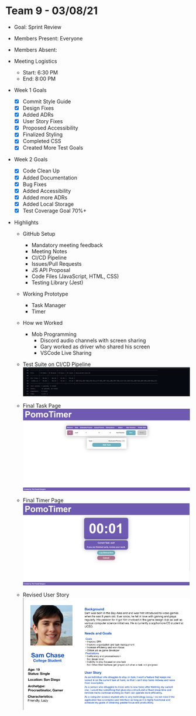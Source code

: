 # Team 9 - 03/08/21

- Goal: Sprint Review
- Members Present: Everyone
- Members Absent:
- Meeting Logistics
  - Start: 6:30 PM
  - End: 8:00 PM
- Week 1 Goals
  - [x] Commit Style Guide
  - [x] Design Fixes
  - [x] Added ADRs
  - [x] User Story Fixes
  - [x] Proposed Accessibility
  - [x] Finalized Styling
  - [x] Completed CSS
  - [x] Created More Test Goals
- Week 2 Goals

  - [x] Code Clean Up
  - [x] Added Documentation
  - [x] Bug Fixes
  - [x] Added Accessibility
  - [x] Added more ADRs
  - [x] Added Local Storage
  - [x] Test Coverage Goal 70%+

- Highlights

  - GitHub Setup
    - Mandatory meeting feedback
    - Meeting Notes
    - CI/CD Pipeline
    - Issues/Pull Requests
    - JS API Proposal
    - Code Files (JavaScript, HTML, CSS)
    - Testing Library (Jest)
  - Working Prototype
    - Task Manager
    - Timer
  - How we Worked

    - Mob Programming
      - Discord audio channels with screen sharing
      - Gary worked as driver who shared his screen
      - VSCode Live Sharing

  - Test Suite on CI/CD Pipeline
    ![Test Suite](img/test-suite.png)
  - Final Task Page
    ![Task HTML](img/final-task-page.png)
  - Final Timer Page
    ![Timer HTML](img/final-timer-page.png)
  - Revised User Story
    ![User Story](img/revised-userstory.png)
